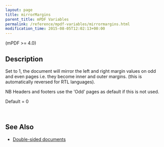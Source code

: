 ```yaml
---
layout: page
title: mirrorMargins
parent_title: mPDF Variables
permalink: /reference/mpdf-variables/mirrormargins.html
modification_time: 2015-08-05T12:02:13+00:00
---
```




<p>(mPDF &gt;= 4.0)</p>
<h2>Description</h2>
<p>Set to 1, the document will mirror the left and right margin values on odd and even pages i.e. they become inner and outer margins. (this is automatically reversed for RTL languages).

NB Headers and footers use the 'Odd' pages as default if this is not used.

Default = 0</p>
<p>&nbsp;</p>
<h2>See Also</h2>
<ul>
<li class="manual_boxlist"><a href="http://uk3.php.net/manual/en/function.explode.php"> </a><a href="{{ "/paging/double-sided-documents.html" | prepend: site.baseurl }}">Double-sided documents</a> </li>
</ul>
<p>&nbsp;</p>
